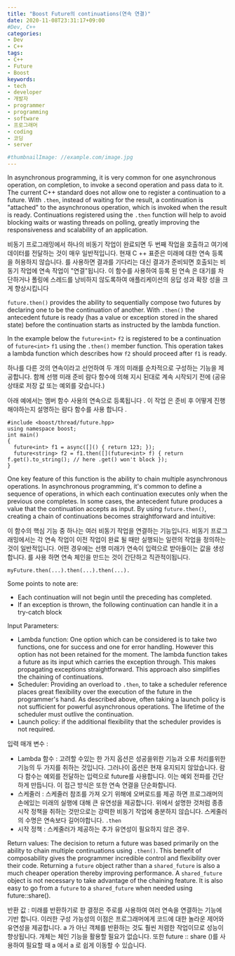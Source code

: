 ```yaml
---
title: "Boost Future의 continuations(연속 연결)"
date: 2020-11-08T23:31:17+09:00
#Dev, C++
categories:
- Dev
- C++
tags:
- C++
- Future
- Boost
keywords:
- tech
- developer
- 개발자
- programmer
- programming
- software
- 프로그래머
- coding
- 코딩
- server

#thumbnailImage: //example.com/image.jpg
---
```


In asynchronous programming, it is very common for one asynchronous operation, on completion, to invoke a second operation and pass data to it. The current C++ standard does not allow one to register a continuation to a future. With `.then`, instead of waiting for the result, a continuation is "attached" to the asynchronous operation, which is invoked when the result is ready. Continuations registered using the `.then` function will help to avoid blocking waits or wasting threads on polling, greatly improving the responsiveness and scalability of an application.

비동기 프로그래밍에서 하나의 비동기 작업이 완료되면 두 번째 작업을 호출하고 여기에 데이터를 전달하는 것이 매우 일반적입니다. 현재 C ++ 표준은 미래에 대한 연속 등록을 허용하지 않습니다. 를 사용하면 결과를 기다리는 대신 결과가 준비되면 호출되는 비동기 작업에 연속 작업이 "연결"됩니다. 이 함수를 사용하여 등록 된 연속 은 대기를 차단하거나 폴링에 스레드를 낭비하지 않도록하여 애플리케이션의 응답 성과 확장 성을 크게 향상시킵니다

<!--more-->

`future.then()` provides the ability to sequentially compose two futures by declaring one to be the continuation of another. With `.then()` the antecedent future is ready (has a value or exception stored in the shared state) before the continuation starts as instructed by the lambda function.

In the example below the `future<int>` `f2` is registered to be a continuation of `future<int>` `f1` using the `.then()` member function. This operation takes a lambda function which describes how `f2` should proceed after `f1` is ready.

하나를 다른 것의 연속이라고 선언하여 두 개의 미래를 순차적으로 구성하는 기능을 제공합니다. 함께 선행 미래 준비 람다 함수에 의해 지시 된대로 계속 시작되기 전에 (공유 상태로 저장 값 또는 예외를 갖습니다.)

아래 예에서는 멤버 함수 사용의 연속으로 등록됩니다 . 이 작업 은 준비 후 어떻게 진행해야하는지 설명하는 람다 함수를 사용 합니다 .

```
#include <boost/thread/future.hpp>
using namespace boost;
int main()
{
  future<int> f1 = async([]() { return 123; });
  future<string> f2 = f1.then([](future<int> f) { return f.get().to_string(); // here .get() won't block });
}
```

One key feature of this function is the ability to chain multiple asynchronous operations. In asynchronous programming, it's common to define a sequence of operations, in which each continuation executes only when the previous one completes. In some cases, the antecedent future produces a value that the continuation accepts as input. By using `future.then()`, creating a chain of continuations becomes straightforward and intuitive:

이 함수의 핵심 기능 중 하나는 여러 비동기 작업을 연결하는 기능입니다. 비동기 프로그래밍에서는 각 연속 작업이 이전 작업이 완료 될 때만 실행되는 일련의 작업을 정의하는 것이 일반적입니다. 어떤 경우에는 선행 미래가 연속이 입력으로 받아들이는 값을 생성합니다. 를 사용 하면 연속 체인을 만드는 것이 간단하고 직관적이됩니다.

```
myFuture.then(...).then(...).then(...).
```

Some points to note are:

- Each continuation will not begin until the preceding has completed.
- If an exception is thrown, the following continuation can handle it in a try-catch block

Input Parameters:

- Lambda function: One option which can be considered is to take two functions, one for success and one for error handling. However this option has not been retained for the moment. The lambda function takes a future as its input which carries the exception through. This makes propagating exceptions straightforward. This approach also simplifies the chaining of continuations.
- Scheduler: Providing an overload to `.then`, to take a scheduler reference places great flexibility over the execution of the future in the programmer's hand. As described above, often taking a launch policy is not sufficient for powerful asynchronous operations. The lifetime of the scheduler must outlive the continuation.
- Launch policy: if the additional flexibility that the scheduler provides is not required.

입력 매개 변수 :

- Lambda 함수 : 고려할 수있는 한 가지 옵션은 성공을위한 기능과 오류 처리를위한 기능의 두 가지를 취하는 것입니다. 그러나이 옵션은 현재 유지되지 않았습니다. 람다 함수는 예외를 전달하는 입력으로 future를 사용합니다. 이는 예외 전파를 간단하게 만듭니다. 이 접근 방식은 또한 연속 연결을 단순화합니다.
- 스케줄러 : 스케줄러 참조를 가져 오기 위해에 오버로드를 제공 하면 프로그래머의 손에있는 미래의 실행에 대해 큰 유연성을 제공합니다. 위에서 설명한 것처럼 종종 시작 정책을 취하는 것만으로는 강력한 비동기 작업에 충분하지 않습니다. 스케줄러의 수명은 연속보다 길어야합니다. `.then`
- 시작 정책 : 스케줄러가 제공하는 추가 유연성이 필요하지 않은 경우.

Return values: The decision to return a future was based primarily on the ability to chain multiple continuations using `.then()`. This benefit of composability gives the programmer incredible control and flexibility over their code. Returning a `future` object rather than a `shared_future` is also a much cheaper operation thereby improving performance. A `shared_future` object is not necessary to take advantage of the chaining feature. It is also easy to go from a `future` to a `shared_future` when needed using future::share().

반환 값 : 미래를 반환하기로 한 결정은 주로를 사용하여 여러 연속을 연결하는 기능에 기반 합니다. 이러한 구성 가능성의 이점은 프로그래머에게 코드에 대한 놀라운 제어와 유연성을 제공합니다. a 가 아닌 객체를 반환하는 것도 훨씬 저렴한 작업이므로 성능이 향상됩니다. 개체는 체인 기능을 활용할 필요가 없습니다. 또한 future :: share ()를 사용하여 필요할 때 a 에서 a 로 쉽게 이동할 수 있습니다.